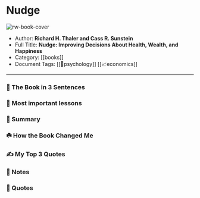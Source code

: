 
# Nudge

![rw-book-cover](https://i.gr-assets.com/images/S/compressed.photo.goodreads.com/books/1348322381l/3450744.jpg)

- Author: **Richard H. Thaler and Cass R. Sunstein**
- Full Title: **Nudge: Improving Decisions About Health, Wealth, and Happiness**
- Category: [[books]]
- Document Tags: [[🧠psychology]] [[📈economics]] 
---
### 🚀 The Book in 3 Sentences

### 🎨 Most important lessons

### 📒 Summary

### ☘️ How the Book Changed Me

### ✍️ My Top 3 Quotes

### 📝 Notes

### 📜 Quotes
